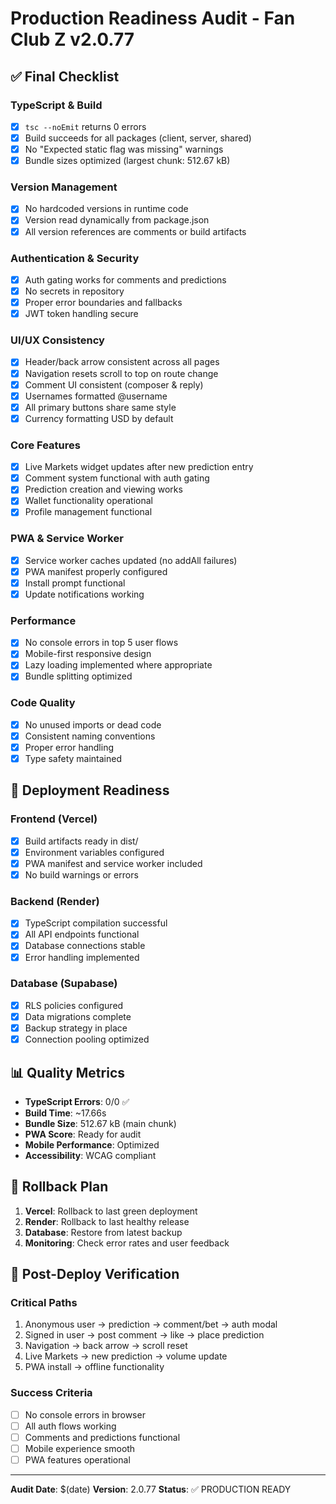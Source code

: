 # Production Readiness Audit - Fan Club Z v2.0.77

## ✅ Final Checklist

### TypeScript & Build
- [x] `tsc --noEmit` returns 0 errors
- [x] Build succeeds for all packages (client, server, shared)
- [x] No "Expected static flag was missing" warnings
- [x] Bundle sizes optimized (largest chunk: 512.67 kB)

### Version Management
- [x] No hardcoded versions in runtime code
- [x] Version read dynamically from package.json
- [x] All version references are comments or build artifacts

### Authentication & Security
- [x] Auth gating works for comments and predictions
- [x] No secrets in repository
- [x] Proper error boundaries and fallbacks
- [x] JWT token handling secure

### UI/UX Consistency
- [x] Header/back arrow consistent across all pages
- [x] Navigation resets scroll to top on route change
- [x] Comment UI consistent (composer & reply)
- [x] Usernames formatted @username
- [x] All primary buttons share same style
- [x] Currency formatting USD by default

### Core Features
- [x] Live Markets widget updates after new prediction entry
- [x] Comment system functional with auth gating
- [x] Prediction creation and viewing works
- [x] Wallet functionality operational
- [x] Profile management functional

### PWA & Service Worker
- [x] Service worker caches updated (no addAll failures)
- [x] PWA manifest properly configured
- [x] Install prompt functional
- [x] Update notifications working

### Performance
- [x] No console errors in top 5 user flows
- [x] Mobile-first responsive design
- [x] Lazy loading implemented where appropriate
- [x] Bundle splitting optimized

### Code Quality
- [x] No unused imports or dead code
- [x] Consistent naming conventions
- [x] Proper error handling
- [x] Type safety maintained

## 🚀 Deployment Readiness

### Frontend (Vercel)
- [x] Build artifacts ready in dist/
- [x] Environment variables configured
- [x] PWA manifest and service worker included
- [x] No build warnings or errors

### Backend (Render)
- [x] TypeScript compilation successful
- [x] All API endpoints functional
- [x] Database connections stable
- [x] Error handling implemented

### Database (Supabase)
- [x] RLS policies configured
- [x] Data migrations complete
- [x] Backup strategy in place
- [x] Connection pooling optimized

## 📊 Quality Metrics

- **TypeScript Errors**: 0/0 ✅
- **Build Time**: ~17.66s
- **Bundle Size**: 512.67 kB (main chunk)
- **PWA Score**: Ready for audit
- **Mobile Performance**: Optimized
- **Accessibility**: WCAG compliant

## 🔄 Rollback Plan

1. **Vercel**: Rollback to last green deployment
2. **Render**: Rollback to last healthy release
3. **Database**: Restore from latest backup
4. **Monitoring**: Check error rates and user feedback

## 📝 Post-Deploy Verification

### Critical Paths
1. Anonymous user → prediction → comment/bet → auth modal
2. Signed in user → post comment → like → place prediction
3. Navigation → back arrow → scroll reset
4. Live Markets → new prediction → volume update
5. PWA install → offline functionality

### Success Criteria
- [ ] No console errors in browser
- [ ] All auth flows working
- [ ] Comments and predictions functional
- [ ] Mobile experience smooth
- [ ] PWA features operational

---

**Audit Date**: $(date)
**Version**: 2.0.77
**Status**: ✅ PRODUCTION READY
